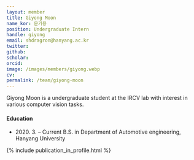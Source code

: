 ```yaml
---
layout: member
title: Giyong Moon
name_kor: 문기용
position: Undergraduate Intern
handle: giyong
email: shdragron@hanyang.ac.kr
twitter: 
github: 
scholar: 
orcid: 
image: /images/members/giyong.webp
cv: 
permalink: /team/giyong-moon
---
```


Giyong Moon is a undergraduate student at the IRCV lab with interest in various computer vision tasks.


#### Education

<ul class="chronological">
  <li><span>2020. 3. – Current</span> B.S. in Department of Automotive engineering, Hanyang University</li>
</ul>

{% include publication_in_profile.html %}
